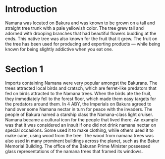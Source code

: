 # Introduction

Namana was located on Bakura and was known to be grown on a tall and straight tree trunk with a pale yellowish color.
The tree grew tall and adorned with drooping branches that had beautiful flowers budding at the ends.
This native tree was also known for the fruit that it grew.
The fruit on the tree has been used for producing and exporting products — while being known for being slightly addictive when you eat one.

# Section 1

Imports containing Namana were very popular amongst the Bakurans.
The trees attracted local birds and cratsch, which are ferret-like predators that fed on birds attracted to the Namana trees.
When the birds ate the fruit, they immediately fell to the forest floor, which made them easy targets for the predators around them.
In 4 ABY, the Imperials on Bakura agreed to hand over some Namana nectar in turn for peace with the invaders.
The people of Bakura named a starship class the Namana-class light cruiser.
Namana became a cultural icon for the people that lived there.
An example was that it was considered an insult if one did not drink namana nectar on special occasions.
Some used it to make clothing, while others used it to make cane, using wood from the tree.
The wood from namana trees was also used in many prominent buildings across the planet, such as the Bakur Memorial Building.
The office of the Bakuran Prime Minister possessed glass representations of the namana trees that framed its windows.
